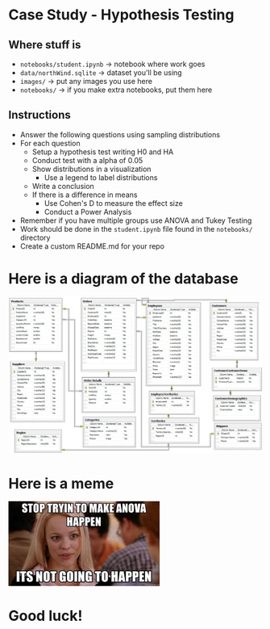 # Case Study - Hypothesis Testing

## Where stuff is 
* `notebooks/student.ipynb` -> notebook where work goes
* `data/northWind.sqlite` -> dataset you'll be using
* `images/` -> put any images you use here
* `notebooks/` -> if you make extra notebooks, put them here

## Instructions
* Answer the following questions using sampling distributions
* For each question
    * Setup a hypothesis test writing H0 and HA
    * Conduct test with a alpha of 0.05
    * Show distributions in a visualization
        * Use a legend to label distributions
    * Write a conclusion
    * If there is a difference in means
        * Use Cohen's D to measure the effect size
        * Conduct a Power Analysis
* Remember if you have multiple groups use ANOVA and Tukey Testing
* Work should be done in the `student.ipynb` file found in the `notebooks/` directory
* Create a custom README.md for your repo

# Here is a diagram of the database

<img src="images/northwindERD.png"/>


# Here is a meme
<img src="images/anovaMeme.jpeg"/>

# Good luck!